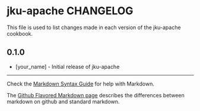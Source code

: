jku-apache CHANGELOG
====================

This file is used to list changes made in each version of the jku-apache cookbook.

0.1.0
-----
- [your_name] - Initial release of jku-apache

- - -
Check the [Markdown Syntax Guide](http://daringfireball.net/projects/markdown/syntax) for help with Markdown.

The [Github Flavored Markdown page](http://github.github.com/github-flavored-markdown/) describes the differences between markdown on github and standard markdown.

